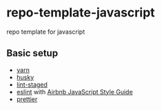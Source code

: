 # repo-template-javascript

repo template for javascript

## Basic setup

- [yarn](https://yarnpkg.com)
- [husky](https://github.com/typicode/husky)
- [lint-staged](https://github.com/okonet/lint-staged)
- [eslint](https://eslint.org) with [Airbnb JavaScript Style Guide](https://github.com/airbnb/javascript)
- [prettier](https://prettier.io)
